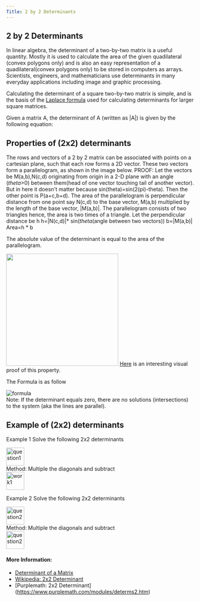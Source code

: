 ```yaml
---
Title: 2 by 2 Determinants
---
```


## 2 by 2 Determinants

In linear algebra, the determinant of a two-by-two matrix is a useful quantity. Mostly it is used to calculate the area of the given quadilateral (convex polygons only) and is also an easy representation of a quadilateral(convex polygons only) to be stored in computers as arrays. Scientists, engineers, and mathematicians use determinants in many everyday applications including image and graphic processing. 

Calculating the determinant of a square two-by-two matrix is simple, and is the basis of the [Laplace formula](https://en.wikipedia.org/wiki/Laplace_expansion) used for calculating determinants for larger square matrices.

Given a matrix A, the determinant of A (written as |A|) is given by the following equation:

## Properties of (2x2) determinants

The rows and vectors of a 2 by 2 matrix can be associated with points on a cartesian plane, such that each row forms a 2D vector. These two vectors form a parallelogram, as shown in the image below.
PROOF:
Let the vectors be M(a,b),N(c,d) originating from origin in a 2-D plane with an angle (*theta*>0) between them(head of one vector touching tail of another vector). But in here it doesn't matter because sin(theta)=sin(2(pi)-theta). Then the other point is P(a+c,b+d). The area of the parallelogram is perpendicular distance from one point say N(c,d) to the base vector, M(a,b) multiplied by the length of the base vector, |M(a,b)|. The parallelogram consists of two triangles hence, the area is two times of a triangle. 
Let the perpendicular distance be h
h=|N(c,d)|* sin(*theta*(angle between two vectors))
b=|M(a,b)|
Area=h * b

The absolute value of the determinant is equal to the area of the parallelogram. 

<img src="https://upload.wikimedia.org/wikipedia/commons/thumb/a/ad/Area_parallellogram_as_determinant.svg/1044px-Area_parallellogram_as_determinant.svg.png" width="300"> <a href="https://i.stack.imgur.com/gCaz3.png">Here</a> is an interesting visual proof of this property.

The Formula is as follow
<div>
  <img src="https://ncalculators.com/images/formulas/2x2-matrix-determinant.jpg" alt="formula">
</div>
Note: If the determinant equals zero, there are no solutions (intersections) to the system (aka the lines are parallel).

## Example of (2x2) determinants
Example 1
Solve the following 2x2 determinants
<div>
<img src="https://www.purplemath.com/modules/matrices/determ05.gif" alt="question1" style="width:48px;height:48px;">
</div>
Method: Multiple the diagonals and subtract
<div>
<img src="https://www.purplemath.com/modules/matrices/determ06.gif" alt="work1" style="width:48px;height:48px;">
</div>

Example 2
Solve the following 2x2 determinants
<div>
<img src="https://www.purplemath.com/modules/matrices/determ07.gif" alt="question2" style="width:48px;height:48px;">
  </div>
Method: Multiple the diagonals and subtract
<div>
<img src="https://www.purplemath.com/modules/matrices/determ08.gif" alt="question2" style="width:48px;height:48px;">
</div>



#### More Information:
- [Determinant of a Matrix](https://github.com/freeCodeCamp/guides/blob/master/src/pages/mathematics/determinant-of-a-matrix/index.md "Determinant of a Matrix")
- [Wikipedia: 2x2 Determinant](https://en.wikipedia.org/wiki/Determinant#2_.C3.97_2_matrices)
- [Purplemath: 2x2 Determinant] (https://www.purplemath.com/modules/determs2.htm)



